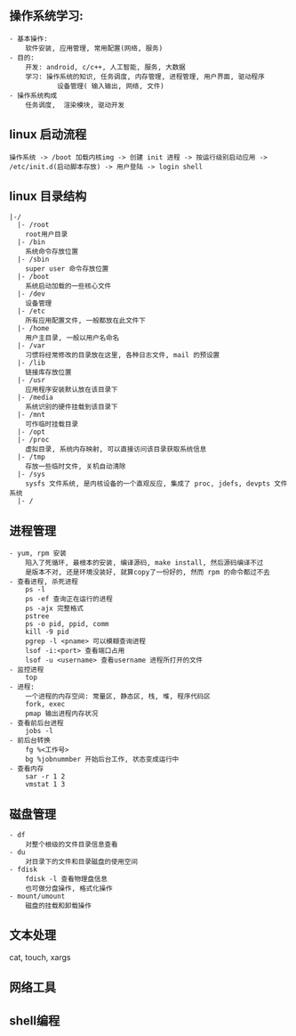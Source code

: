 
## 操作系统学习:
    - 基本操作:
        软件安装, 应用管理, 常用配置(网络, 服务)
    - 目的:
        开发: android, c/c++, 人工智能, 服务, 大数据
        学习: 操作系统的知识, 任务调度, 内存管理, 进程管理, 用户界面, 驱动程序
                设备管理( 输入输出, 网络, 文件)
    - 操作系统构成
        任务调度,  渲染模块, 驱动开发
        

## linux 启动流程
    操作系统 -> /boot 加载内核img -> 创建 init 进程 -> 按运行级别启动应用 -> /etc/init.d(启动脚本存放) -> 用户登陆 -> login shell

## linux 目录结构
    |-/
      |- /root
        root用户目录
      |- /bin
        系统命令存放位置
      |- /sbin
        super user 命令存放位置
      |- /boot
        系统启动加载的一些核心文件
      |- /dev
        设备管理
      |- /etc
        所有应用配置文件, 一般都放在此文件下
      |- /home
        用户主目录, 一般以用户名命名
      |- /var
        习惯将经常修改的目录放在这里, 各种日志文件, mail 的预设置
      |- /lib
        链接库存放位置
      |- /usr
        应用程序安装默认放在该目录下
      |- /media
        系统识别的硬件挂载到该目录下
      |- /mnt
        可作临时挂载目录
      |- /opt
      |- /proc
        虚拟目录, 系统内存映射, 可以直接访问该目录获取系统信息
      |- /tmp
        存放一些临时文件, 关机自动清除
      |- /sys
        sysfs 文件系统, 是内核设备的一个直观反应, 集成了 proc, jdefs, devpts 文件系统 
      |- /

## 进程管理
    - yum, rpm 安装
        陷入了死循环, 最根本的安装, 编译源码, make install, 然后源码编译不过
        是版本不对, 还是环境没装好, 就算copy了一份好的, 然而 rpm 的命令都过不去
    - 查看进程, 杀死进程
        ps -l       
        ps -ef 查询正在运行的进程
        ps -ajx 完整格式
        pstree
        ps -o pid, ppid, comm
        kill -9 pid
        pgrep -l <pname> 可以模糊查询进程
        lsof -i:<port> 查看端口占用
        lsof -u <username> 查看username 进程所打开的文件
    - 监控进程
        top
    - 进程:
        一个进程的内存空间: 常量区, 静态区, 栈, 堆, 程序代码区
        fork, exec
        pmap 输出进程内存状况
    - 查看前后台进程
        jobs -l
    - 前后台转换
        fg %<工作号>
        bg %jobnummber 开始后台工作, 状态变成运行中
    - 查看内存
        sar -r 1 2
        vmstat 1 3

## 磁盘管理
    - df
        对整个根级的文件目录信息查看
    - du
        对目录下的文件和目录磁盘的使用空间
    - fdisk
        fdisk -l 查看物理盘信息
        也可做分盘操作, 格式化操作
    - mount/umount
        磁盘的挂载和卸载操作

## 文本处理
cat, touch, xargs

## 网络工具

## shell编程

